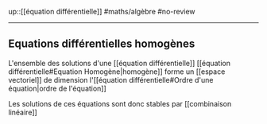 up::[[équation différentielle]]
#maths/algèbre #no-review 

----

## Equations différentielles homogènes
L'ensemble des solutions d'une [[équation différentielle]] [[équation différentielle#Equation Homogène|homogène]] forme un [[espace vectoriel]] de dimension l'[[équation différentielle#Ordre d'une équation|ordre de l'équation]]

Les solutions de ces équations sont donc stables par [[combinaison linéaire]]

